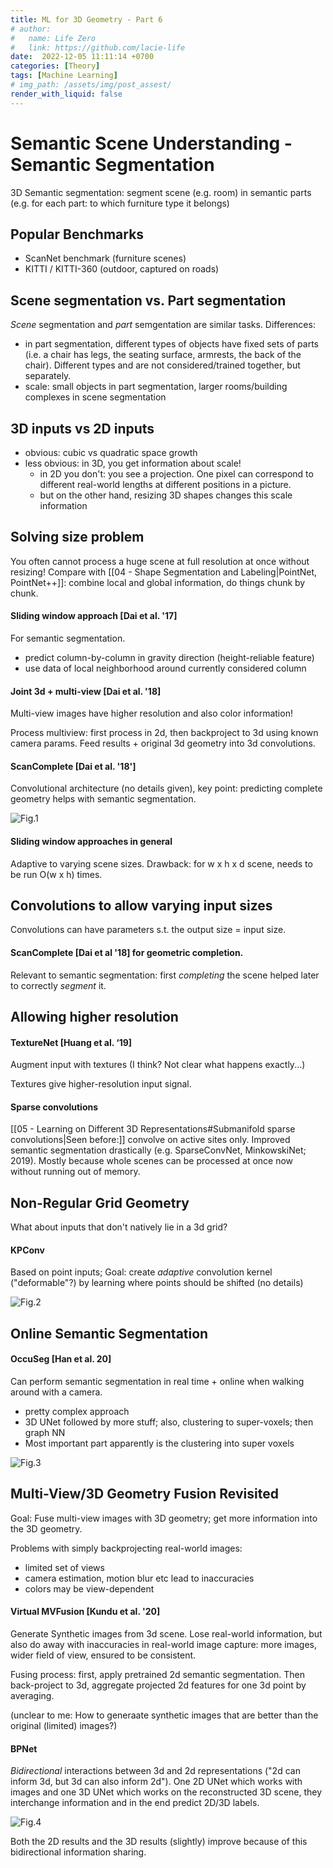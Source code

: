 ```yaml
---
title: ML for 3D Geometry - Part 6 
# author:
#   name: Life Zero
#   link: https://github.com/lacie-life
date:  2022-12-05 11:11:14 +0700
categories: [Theory]
tags: [Machine Learning]
# img_path: /assets/img/post_assest/
render_with_liquid: false
---
```


# Semantic Scene Understanding - Semantic Segmentation

3D Semantic segmentation: segment scene (e.g. room) in semantic parts (e.g. for each part: to which furniture type it belongs)

## Popular Benchmarks
- ScanNet benchmark (furniture scenes)
- KITTI / KITTI-360 (outdoor, captured on roads)

## Scene segmentation vs. Part segmentation
*Scene* segmentation and *part* semgentation are similar tasks. Differences: 
- in part segmentation, different types of objects have fixed sets of parts (i.e. a chair has legs, the seating surface, armrests, the back of the chair). Different types and are not considered/trained together, but separately.
- scale: small objects in part segmentation, larger rooms/building complexes in scene segmentation

## 3D inputs vs 2D inputs
- obvious: cubic vs quadratic space growth
- less obvious: in 3D, you get information about scale! 
	- in 2D you don't: you see a projection. One pixel can correspond to different real-world lengths at different positions in a picture.
	- but on the other hand, resizing 3D shapes changes this scale information

## Solving size problem
You often cannot process a huge scene at full resolution at once without resizing! Compare with [[04 - Shape Segmentation and Labeling|PointNet, PointNet++]]: combine local and global information, do things chunk by chunk.

#### Sliding window approach [Dai et al. '17]
For semantic segmentation.
- predict column-by-column in gravity direction (height-reliable feature)
- use data of local neighborhood around currently considered column

#### Joint 3d + multi-view [Dai et al. '18]
Multi-view images have higher resolution and also color information!

Process multiview: first process in 2d, then backproject to 3d using known camera params. Feed results + original 3d geometry into 3d convolutions.

#### ScanComplete [Dai et al. '18']
Convolutional architecture (no details given), key point: predicting complete geometry helps with semantic segmentation.

![Fig.1](https://github.com/lacie-life/lacie-life.github.io/blob/main/assets/img/post_assest/scan-complete.png?raw=true)

#### Sliding window approaches in general
Adaptive to varying scene sizes. Drawback: for w x h x d scene, needs to be run O(w x h) times.


## Convolutions to allow varying input sizes
Convolutions can have parameters s.t. the output size = input size.

#### ScanComplete [Dai et al '18] for geometric completion.
Relevant to semantic segmentation: first *completing* the scene helped later to correctly *segment* it.

## Allowing higher resolution

#### TextureNet [Huang et al. ‘19]
Augment input with textures (I think? Not clear what happens exactly...)

Textures give higher-resolution input signal.

#### Sparse convolutions
[[05 - Learning on Different 3D Representations#Submanifold sparse convolutions|Seen before:]] convolve on active sites only. Improved semantic segmentation drastically (e.g. SparseConvNet, MinkowskiNet; 2019). Mostly because whole scenes can be processed at once now without running out of memory.


## Non-Regular Grid Geometry
What about inputs that don't natively lie in a 3d grid?

#### KPConv
Based on point inputs; Goal: create *adaptive* convolution kernel ("deformable"?) by learning where points should be shifted (no details)

![Fig.2](https://github.com/lacie-life/lacie-life.github.io/blob/main/assets/img/post_assest/kpconv.png?raw=true)

## Online Semantic Segmentation
#### OccuSeg [Han et al. 20]
Can perform semantic segmentation in real time + online when walking around with a camera.

- pretty complex approach
- 3D UNet followed by more stuff; also, clustering to super-voxels; then graph NN
- Most important part apparently is the clustering into super voxels

![Fig.3](https://github.com/lacie-life/lacie-life.github.io/blob/main/assets/img/post_assest/OccuSeg.png?raw=true)

## Multi-View/3D Geometry Fusion Revisited
Goal: Fuse multi-view images with 3D geometry; get more information into the 3D geometry. 

Problems with simply backprojecting real-world images:
- limited set of views
- camera estimation, motion blur etc lead to inaccuracies
- colors may be view-dependent

#### Virtual MVFusion [Kundu et al. '20]
Generate Synthetic images from 3d scene. Lose real-world information, but also do away with inaccuracies in real-world image capture: more images, wider field of view, ensured to be consistent.

Fusing process: first, apply pretrained 2d semantic segmentation. Then back-project to 3d, aggregate projected 2d features for one 3d point by averaging.

(unclear to me: How to generaate synthetic images that are better than the original (limited) images?)

#### BPNet
*Bidirectional* interactions between 3d and 2d representations ("2d can inform 3d, but 3d can also inform 2d"). One 2D UNet which works with images and one 3D UNet which works on the reconstructed 3D scene, they interchange information and in the end predict 2D/3D labels.

![Fig.4](https://github.com/lacie-life/lacie-life.github.io/blob/main/assets/img/post_assest/BPNet.png?raw=true)

Both the 2D results and the 3D results (slightly) improve because of this bidirectional information sharing.